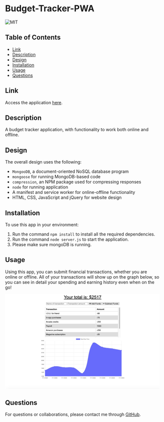 # Budget-Tracker-PWA

![MIT](https://img.shields.io/badge/license-MIT-green)  

## Table of Contents

* [Link](#link)
* [Description](#description)
* [Design](#design)
* [Installation](#installation)
* [Usage](#usage)
* [Questions](#questions)

## Link

Access the application [here]().

## Description

A budget tracker application, with functionality to work both online and offline.

## Design

The overall design uses the following:

* `MongooDB`, a document-oriented NoSQL database program
* `mongoose` for running MongoDB-based code
* `compression`, an NPM package used for compressing responses
* `node` for running application
* A manifest and service worker for online-offline functionality
* HTML, CSS, JavaScript and jQuery for website design

## Installation

To use this app in your environment:

1. Run the command `npm install` to install all the required dependencies.
1. Run the command `node server.js` to start the application.
1. Please make sure mongoDB is running.

## Usage

Using this app, you can submit financial transactions, whether you are online or offline. All of your transactions will show up on the graph below, so you can see in detail your spending and earning history even when on the go!

![Image](public/assets/images/budget-tracker.png)

## Questions

For questions or collaborations, please contact me through [GitHub](https://github.com/vxmao87).